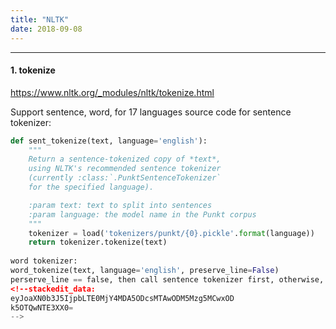 ```yaml
---
title: "NLTK"
date: 2018-09-08
---
```

---------------------
#### 1. tokenize
https://www.nltk.org/_modules/nltk/tokenize.html

Support sentence, word, for 17 languages
source code for sentence tokenizer:
```python
def sent_tokenize(text, language='english'):
    """
    Return a sentence-tokenized copy of *text*,
    using NLTK's recommended sentence tokenizer
    (currently :class:`.PunktSentenceTokenizer`
    for the specified language).

    :param text: text to split into sentences
    :param language: the model name in the Punkt corpus
    """
    tokenizer = load('tokenizers/punkt/{0}.pickle'.format(language))
    return tokenizer.tokenize(text)
    
word tokenizer:
word_tokenize(text, language='english', preserve_line=False)
perserve_line == false, then call sentence tokenizer first, otherwise, don't
<!--stackedit_data:
eyJoaXN0b3J5IjpbLTE0MjY4MDA5ODcsMTAwODM5Mzg5MCwxOD
k5OTQwNTE3XX0=
-->
